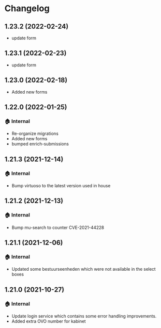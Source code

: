 # Changelog
## 1.23.2 (2022-02-24)
- update form
## 1.23.1 (2022-02-23)
- update form
## 1.23.0 (2022-02-18)
- Added new forms
## 1.22.0 (2022-01-25)
### :house: Internal
- Re-organize migrations
- Added new forms
- bumped enrich-submissions

## 1.21.3 (2021-12-14)
### :house: Internal
- Bump virtuoso to the latest version used in house

## 1.21.2 (2021-12-13)
### :house: Internal
- Bump mu-search to counter CVE-2021-44228

## 1.21.1 (2021-12-06)
### :house: Internal
- Updated some bestuurseenheden which were not available in the select boxes

## 1.21.0 (2021-10-27)

### :house: Internal
- Update login service which contains some error handling improvements.
- Added extra OVO number for kabinet
